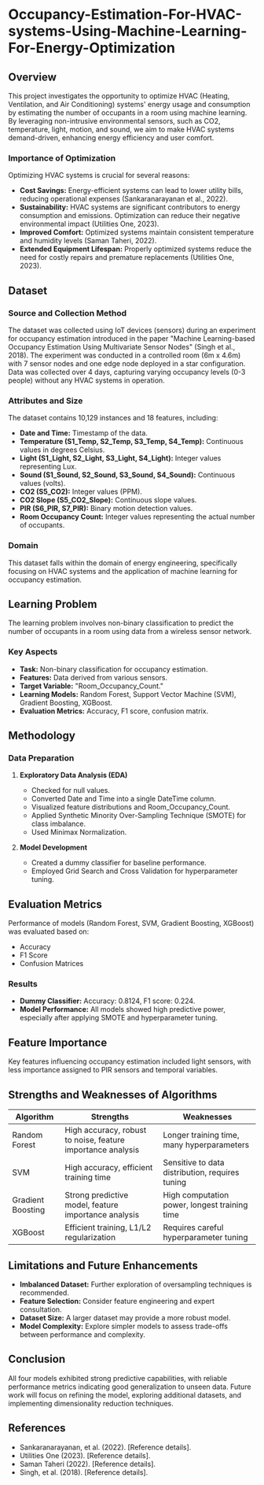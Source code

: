 # Occupancy-Estimation-For-HVAC-systems-Using-Machine-Learning-For-Energy-Optimization

## Overview
This project investigates the opportunity to optimize HVAC (Heating, Ventilation, and Air Conditioning) systems' energy usage and consumption by estimating the number of occupants in a room using machine learning. By leveraging non-intrusive environmental sensors, such as CO2, temperature, light, motion, and sound, we aim to make HVAC systems demand-driven, enhancing energy efficiency and user comfort.

### Importance of Optimization
Optimizing HVAC systems is crucial for several reasons:
- **Cost Savings:** Energy-efficient systems can lead to lower utility bills, reducing operational expenses (Sankaranarayanan et al., 2022).
- **Sustainability:** HVAC systems are significant contributors to energy consumption and emissions. Optimization can reduce their negative environmental impact (Utilities One, 2023).
- **Improved Comfort:** Optimized systems maintain consistent temperature and humidity levels (Saman Taheri, 2022).
- **Extended Equipment Lifespan:** Properly optimized systems reduce the need for costly repairs and premature replacements (Utilities One, 2023).

## Dataset

### Source and Collection Method
The dataset was collected using IoT devices (sensors) during an experiment for occupancy estimation introduced in the paper "Machine Learning-based Occupancy Estimation Using Multivariate Sensor Nodes" (Singh et al., 2018). The experiment was conducted in a controlled room (6m x 4.6m) with 7 sensor nodes and one edge node deployed in a star configuration. Data was collected over 4 days, capturing varying occupancy levels (0-3 people) without any HVAC systems in operation.

### Attributes and Size
The dataset contains 10,129 instances and 18 features, including:
- **Date and Time:** Timestamp of the data.
- **Temperature (S1_Temp, S2_Temp, S3_Temp, S4_Temp):** Continuous values in degrees Celsius.
- **Light (S1_Light, S2_Light, S3_Light, S4_Light):** Integer values representing Lux.
- **Sound (S1_Sound, S2_Sound, S3_Sound, S4_Sound):** Continuous values (volts).
- **CO2 (S5_CO2):** Integer values (PPM).
- **CO2 Slope (S5_CO2_Slope):** Continuous slope values.
- **PIR (S6_PIR, S7_PIR):** Binary motion detection values.
- **Room Occupancy Count:** Integer values representing the actual number of occupants.

### Domain
This dataset falls within the domain of energy engineering, specifically focusing on HVAC systems and the application of machine learning for occupancy estimation.

## Learning Problem
The learning problem involves non-binary classification to predict the number of occupants in a room using data from a wireless sensor network. 

### Key Aspects
- **Task:** Non-binary classification for occupancy estimation.
- **Features:** Data derived from various sensors.
- **Target Variable:** "Room_Occupancy_Count."
- **Learning Models:** Random Forest, Support Vector Machine (SVM), Gradient Boosting, XGBoost.
- **Evaluation Metrics:** Accuracy, F1 score, confusion matrix.

## Methodology

### Data Preparation
1. **Exploratory Data Analysis (EDA)**
   - Checked for null values.
   - Converted Date and Time into a single DateTime column.
   - Visualized feature distributions and Room_Occupancy_Count.
   - Applied Synthetic Minority Over-Sampling Technique (SMOTE) for class imbalance.
   - Used Minimax Normalization.

2. **Model Development**
   - Created a dummy classifier for baseline performance.
   - Employed Grid Search and Cross Validation for hyperparameter tuning.

## Evaluation Metrics
Performance of models (Random Forest, SVM, Gradient Boosting, XGBoost) was evaluated based on:
- Accuracy
- F1 Score
- Confusion Matrices

### Results
- **Dummy Classifier:** Accuracy: 0.8124, F1 score: 0.224.
- **Model Performance:** All models showed high predictive power, especially after applying SMOTE and hyperparameter tuning.

## Feature Importance
Key features influencing occupancy estimation included light sensors, with less importance assigned to PIR sensors and temporal variables.

## Strengths and Weaknesses of Algorithms

| Algorithm       | Strengths                                                        | Weaknesses                                         |
|------------------|------------------------------------------------------------------|-----------------------------------------------------|
| Random Forest     | High accuracy, robust to noise, feature importance analysis     | Longer training time, many hyperparameters         |
| SVM               | High accuracy, efficient training time                          | Sensitive to data distribution, requires tuning    |
| Gradient Boosting | Strong predictive model, feature importance analysis            | High computation power, longest training time      |
| XGBoost          | Efficient training, L1/L2 regularization                        | Requires careful hyperparameter tuning              |

## Limitations and Future Enhancements
- **Imbalanced Dataset:** Further exploration of oversampling techniques is recommended.
- **Feature Selection:** Consider feature engineering and expert consultation.
- **Dataset Size:** A larger dataset may provide a more robust model.
- **Model Complexity:** Explore simpler models to assess trade-offs between performance and complexity.

## Conclusion
All four models exhibited strong predictive capabilities, with reliable performance metrics indicating good generalization to unseen data. Future work will focus on refining the model, exploring additional datasets, and implementing dimensionality reduction techniques.

## References
- Sankaranarayanan, et al. (2022). [Reference details].
- Utilities One (2023). [Reference details].
- Saman Taheri (2022). [Reference details].
- Singh, et al. (2018). [Reference details].


